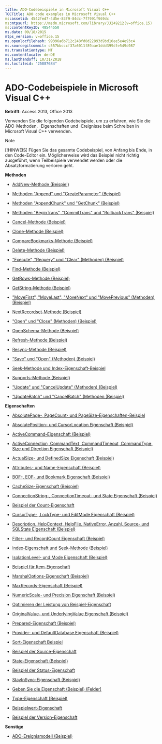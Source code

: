 ```yaml
---
title: ADO-Codebeispiele in Microsoft Visual C++
TOCTitle: ADO code examples in Microsoft Visual C++
ms:assetid: 4542fed7-4d5e-83f9-84dc-7f7991f969dc
ms:mtpsurl: https://msdn.microsoft.com/library/JJ249212(v=office.15)
ms:contentKeyID: 48544550
ms.date: 09/18/2015
mtps_version: v=office.15
ms.openlocfilehash: 99396a6b712c248fd0d22893d9bd10ee5e4e93c4
ms.sourcegitcommit: c557bbcccf37a6011f89aae1ddd399dfe549d087
ms.translationtype: MT
ms.contentlocale: de-DE
ms.lasthandoff: 10/31/2018
ms.locfileid: "25887684"
---
```

# <a name="ado-code-examples-in-microsoft-visual-c"></a>ADO-Codebeispiele in Microsoft Visual C++


**Betrifft**: Access 2013, Office 2013

Verwenden Sie die folgenden Codebeispiele, um zu erfahren, wie Sie die ADO-Methoden, -Eigenschaften und -Ereignisse beim Schreiben in Microsoft Visual C++ verwenden.


> [!NOTE]
> [!HINWEIS] Fügen Sie das gesamte Codebeispiel, von Anfang bis Ende, in den Code-Editor ein. Möglicherweise wird das Beispiel nicht richtig ausgeführt, wenn Teilbeispiele verwendet werden oder die Absatzformatierung verloren geht.



**Methoden**

  - [AddNew-Methode (Beispiel)](addnew-method-example-vc.md)

  - [Methoden "Append" und "CreateParameter" (Beispiel)](append-and-createparameter-methods-example-vc.md)

  - [Methoden "AppendChunk" und "GetChunk" (Beispiel)](appendchunk-and-getchunk-methods-example-vc.md)

  - [Methoden "BeginTrans", "CommitTrans" und "RollbackTrans" (Beispiel)](begintrans-committrans-and-rollbacktrans-methods-example-vc.md)

  - [Cancel-Methode (Beispiel)](cancel-method-example-vc.md)

  - [Clone-Methode (Beispiel)](clone-method-example-vc.md)

  - [CompareBookmarks-Methode (Beispiel)](comparebookmarks-method-example-vc.md)

  - [Delete-Methode (Beispiel)](delete-method-example-vc.md)

  - ["Execute", "Requery" und "Clear" (Methoden) (Beispiel)](execute-requery-and-clear-methods-example-vc.md)

  - [Find-Methode (Beispiel)](find-method-example-vc.md)

  - [GetRows-Methode (Beispiel)](getrows-method-example-vc.md)

  - [GetString-Methode (Beispiel)](getstring-method-example-vc.md)

  - ["MoveFirst", "MoveLast", "MoveNext" und "MovePrevious" (Methoden) (Beispiel)](movefirst-movelast-movenext-and-moveprevious-methods-example-vc.md)

  - [NextRecordset-Methode (Beispiel)](nextrecordset-method-example-vc.md)

  - ["Open" und "Close" (Methoden) (Beispiel)](open-and-close-methods-example-vc.md)

  - [OpenSchema-Methode (Beispiel)](openschema-method-example-vc.md)

  - [Refresh-Methode (Beispiel)](refresh-method-example-vc.md)

  - [Resync-Methode (Beispiel)](resync-method-example-vc.md)

  - ["Save" und "Open" (Methoden) (Beispiel)](save-and-open-methods-example-vc.md)

  - [Seek-Methode und Index-Eigenschaft-Beispiel](seek-method-and-index-property-example-vc.md)

  - [Supports-Methode (Beispiel)](supports-method-example-vc.md)

  - ["Update" und "CancelUpdate" (Methoden) (Beispiel)](update-and-cancelupdate-methods-example-vc.md)

  - ["UpdateBatch" und "CancelBatch" (Methoden (Beispiel)](updatebatch-and-cancelbatch-methods-example-vc.md)

**Eigenschaften**

  - [AbsolutePage-, PageCount- und PageSize-Eigenschaften-Beispiel](absolutepage-pagecount-and-pagesize-properties-example-vc.md)

  - [AbsolutePosition- und CursorLocation Eigenschaft (Beispiel)](absoluteposition-and-cursorlocation-properties-example-vc.md)

  - [ActiveCommand-Eigenschaft (Beispiel)](activecommand-property-example-vc.md)

  - [ActiveConnection, CommandText, CommandTimeout, CommandType, Size und Direction Eigenschaft (Beispiel)](activeconnection-commandtext-commandtimeout-commandtype-size-and-direction-properties-example-vc.md)

  - [ActualSize- und DefinedSize Eigenschaft (Beispiel)](actualsize-and-definedsize-properties-example-vc.md)

  - [Attributes- und Name-Eigenschaft (Beispiel)](attributes-and-name-properties-example-vc.md)

  - [BOF-, EOF- und Bookmark Eigenschaft (Beispiel)](bof-eof-and-bookmark-properties-example-vc.md)

  - [CacheSize-Eigenschaft (Beispiel)](cachesize-property-example-vc.md)

  - [ConnectionString-, ConnectionTimeout- und State Eigenschaft (Beispiel)](connectionstring-connectiontimeout-and-state-properties-example-vc.md)

  - [Beispiel der Count-Eigenschaft](count-property-example-vc.md)

  - [CursorType-, LockType- und EditMode Eigenschaft (Beispiel)](cursortype-locktype-and-editmode-properties-example-vc.md)

  - [Description, HelpContext, HelpFile, NativeError, Anzahl, Source- und SQLState Eigenschaft (Beispiel)](description-helpcontext-helpfile-nativeerror-number-source-and-sqlstate-properties-example-vc.md)

  - [Filter- und RecordCount Eigenschaft (Beispiel)](filter-and-recordcount-properties-example-vc.md)

  - [Index-Eigenschaft und Seek-Methode (Beispiel)](seek-method-and-index-property-example-vc.md)

  - [IsolationLevel- und Mode Eigenschaft (Beispiel)](isolationlevel-and-mode-properties-example-vc.md)

  - [Beispiel für Item-Eigenschaft](item-property-example-vc.md)

  - [MarshalOptions-Eigenschaft (Beispiel)](marshaloptions-property-example-vc.md)

  - [MaxRecords-Eigenschaft (Beispiel)](maxrecords-property-example-vc.md)

  - [NumericScale- und Precision Eigenschaft (Beispiel)](ado-numericscale-and-precision-properties-example-vc.md)

  - [Optimieren der Leistung von Beispiel-Eigenschaft](optimize-property-example-vc.md)

  - [OriginalValue- und UnderlyingValue Eigenschaft (Beispiel)](originalvalue-and-underlyingvalue-properties-example-vc.md)

  - [Prepared-Eigenschaft (Beispiel)](prepared-property-example-vc.md)

  - [Provider- und DefaultDatabase Eigenschaft (Beispiel)](provider-and-defaultdatabase-properties-example-vc.md)

  - [Sort-Eigenschaft Beispiel](sort-property-example-vc.md)

  - [Beispiel der Source-Eigenschaft](source-property-example-vc.md)

  - [State-Eigenschaft (Beispiel)](state-property-example-vc.md)

  - [Beispiel der Status-Eigenschaft](status-property-example-vc.md)

  - [StayInSync-Eigenschaft (Beispiel)](stayinsync-property-example-vc.md)

  - [Geben Sie die Eigenschaft (Beispiel) (Felder)](type-property-example-field-vc.md)

  - [Type-Eigenschaft (Beispiel)](type-property-example-property-vc.md)

  - [Beispielwert-Eigenschaft](value-property-example-vc.md)

  - [Beispiel der Version-Eigenschaft](version-property-example-vc.md)

**Sonstige**

  - [ADO-Ereignismodell (Beispiel)](ado-events-model-example-vc.md)

